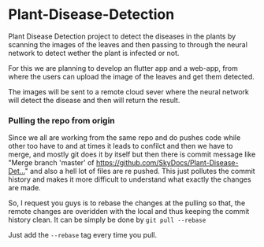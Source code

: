 # Plant-Disease-Detection

Plant Disease Detection project to detect the diseases in the plants by scanning the images of the leaves and then passing to through the neural network to detect wether the plant is infected or not. 

For this we are planning to develop an flutter app and a web-app, from where the users can upload the image of the leaves and get them detected. 

The images will be sent to a remote cloud sever where the neural network will detect the disease and then will return the result.


### Pulling the repo from origin

Since we all are working from the same repo and do pushes code while other too have to and at times it leads to confilct and then we have to merge, and mostly git does it by itself but then there is commit message like "Merge branch 'master' of https://github.com/SkyDocs/Plant-Disease-Det…" and also a hell lot of files are re pushed. This just pollutes the commit history and makes it more difficult to understand what exactly the changes are made.

So, I request you guys is to rebase the changes at the pulling so that, the remote changes are overidden with the local and thus keeping the commit history clean. 
It can be simply be done by `git pull --rebase` 

Just add the `--rebase` tag every time you pull.
